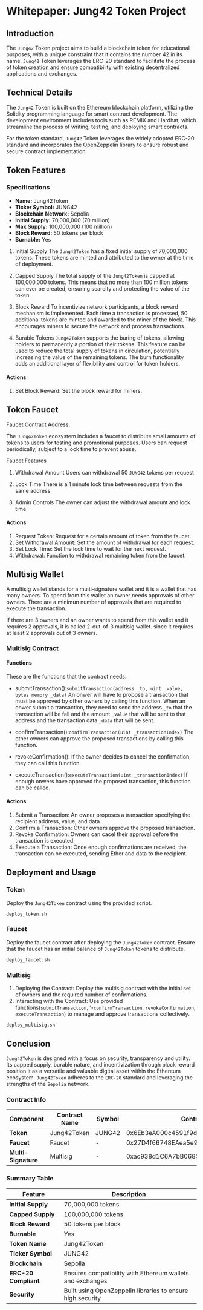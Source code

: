 # Whitepaper: Jung42 Token Project

## Introduction
The `Jung42` Token project aims to build a blockchain token for educational purposes, with a unique constraint that it contains the number 42 in its name. `Jung42` Token leverages the ERC-20 standard to facilitate the process of token creation and ensure compatibility with existing decentralized applications and exchanges.

## Technical Details
The `Jung42` Token is built on the Ethereum blockchain platform, utilizing the Solidity programming language for smart contract development. The development environment includes tools such as REMIX and Hardhat, which streamline the process of writing, testing, and deploying smart contracts.

For the token standard, `Jung42` Token leverages the widely adopted ERC-20 standard and incorporates the OpenZeppelin library to ensure robust and secure contract implementation.


## Token Features
### Specifications
-   **Name:** Jung42Token
-   **Ticker Symbol:** JUNG42
-   **Blockchain Network:** Sepolia
-   **Initial Supply:** 70,000,000 (70 million)
-   **Max Supply:** 100,000,000 (100 million)
-   **Block Reward:** 50 tokens per block
-   **Burnable:** Yes
1. Initial Supply
The `Jung42Token` has a fixed initial supply of 70,000,000 tokens. These tokens are minted and attributed to the owner at the time of deployment.

2. Capped Supply
The total supply of the `Jung42Token` is capped at 100,000,000 tokens. This means that no more than 100 million tokens can ever be created, ensuring scarcity and protecting the value of the token.

3. Block Reward
To incentivize network participants, a block reward mechanism is implemented. Each time a transaction is processed, 50 additional tokens are minted and awarded to the miner of the block.  This encourages miners to secure the network and process transactions.

4. Burable Tokens
`Jung42Token` supports the buring of tokens, allowing holders to permanently a portion of their tokens. This feature can be used to reduce the total supply of tokens in circulation, potentially increasing the value of the remaining tokens. The burn functionality adds an additional layer of flexibility and control for token holders.

#### Actions
1. Set Block Reward: Set the block reward for miners.

## Token Faucet

Faucet Contract Address:

The `Jung42Token` ecosystem includes a faucet to distribute small amounts of tokens to users for testing and promotional purposes. Users can request periodically, subject to a lock time to prevent abuse.

Faucet Features
1. Withdrawal Amount
Users can withdrawal 50 `JUNG42` tokens per request

2. Lock Time
There is a 1 minute lock time between requests from the same address

3. Admin Controls
The owner can adjust the withdrawal amount and lock time 

#### Actions
1. Request Token: Request for a certain amount of token from the faucet.
2. Set Withdrawal Amount: Set the amount of withdrawal for each request.
3. Set Lock Time: Set the lock time to wait for the next request.
4. Withdrawal: Function to withdrawal remaining token from the faucet.

## Multisig Wallet

A multisig wallet stands for a multi-signature wallet and it is a wallet that has many owners. To spend from this wallet an owner needs approvals of other owners. There are a minimun number of approvals that are required to execute the transaction.

If there are 3 owners and an owner wants to spend from this wallet and it requires 2 approvals, it is called 2-out-of-3 multisig wallet. since it requires at least 2 approvals out of 3 owners.

### Multisig Contract
#### Functions
These are the functions that the contract needs.

- submitTransaction():`submitTransaction(address _to, uint _value, bytes memory _data)`
An onwer will have to propose a transaction that must be approved by other owners by calling this function.
When an onwer submit a transaction, they need to send the address `_to` that the transaction will be fall and the amount `_value` that will be sent to that address and the transaction data `_data` that will be sent.

- confirmTransaction():`confirmTransaction(uint _transactionIndex)`
The other owners can approve the proposed transactions by calling this function.

- revokeConfirmation():
If the owner decides to cancel the confirmation, they can call this function.

- executeTransaction():`executeTransaction(uint _transactionIndex)`
If enough onwers have approved the proposed transaction, this function can be called.

#### Actions
1. Submit a Transaction: An owner proposes a transaction specifying the recipient address, value, and data.
2. Confirm a Transaction: Other owners approve the proposed transaction.
3. Revoke Confirmation: Owners can cacel their approval before the transaction is executed.
4. Execute a Transaction: Once enough confirmations are received, the transaction can be executed, sending Ether and data to the recipient. 

## Deployment and Usage
### Token
Deploy the `Jung42Token` contract using the provided script.
```
deploy_token.sh 
```
### Faucet
Deploy the faucet contract after deploying the `Jung42Token` contract. Ensure that the faucet has an initial balance of `Jung42Token` tokens to distribute.
```
deploy_faucet.sh 
```
### Multisig
1. Deploying the Contract: Deploy the multisig contract with the initial set of owners and the required number of confirmations.
2. Interacting with the Contract: Use provided functions(`submitTransaction`, '-`confirmTransaction`, `revokeConfirmation`, `executeTransaction`) to manage and approve transactions collectively.
```
deploy_multisig.sh 
```
## Conclusion

`Jung42Token` is designed with a focus on security, transparency and utility. Its capped supply, burable nature, and incentivization through block reward position it as a versatile and valuable digital asset within the Ethereum ecosystem. `Jung42Token`  adheres to the `ERC-20` standard and leveraging the strengths of the `Sepolia` network.

### Contract Info

| Component       | Contract Name | Symbol | Contract Address                          |
|-----------------|----------------|--------|-------------------------------------------|
| **Token**       | Jung42Token    | JUNG42 | 0x6Eb3eA000c4591f9dCEFc5E869E0A19628e8a4c2|
| **Faucet**      | Faucet         | -      | 0x27D4f66748EAea5e9769baAF1bB223F841fab21E|
| **Multi-Signature** | Multisig       | -      | 0xac938d1C6A7bB0685b985cD6FEB35a35988530F0|


### Summary Table

| Feature             | Description                                                      |
|---------------------|-------------------------------------------------|
| **Initial Supply**  | 70,000,000 tokens|
| **Capped Supply**   | 100,000,000 tokens|
| **Block Reward**    | 50 tokens per block|
| **Burnable**        | Yes|
| **Token Name**      | Jung42Token|
| **Ticker Symbol**   | JUNG42|
| **Blockchain**      | Sepolia|
| **ERC-20 Compliant**| Ensures compatibility with Ethereum wallets and exchanges|
| **Security**        | Built using OpenZeppelin libraries to ensure high security|
